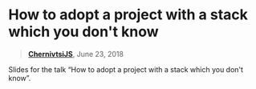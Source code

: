 # How to adopt a project with a stack which you don't know

> [**ChernivtsiJS**](http://chernivtsi.js.org/), June 23, 2018

Slides for the talk “How to adopt a project with a stack which you don't know”.